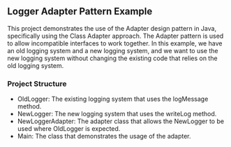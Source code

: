 ## Logger Adapter Pattern Example

This project demonstrates the use of the Adapter design pattern in Java, specifically using the Class Adapter approach. The Adapter pattern is used to allow incompatible interfaces to work together. In this example, we have an old logging system and a new logging system, and we want to use the new logging system without changing the existing code that relies on the old logging system.

### Project Structure
* OldLogger: The existing logging system that uses the logMessage method.
* NewLogger: The new logging system that uses the writeLog method.
* NewLoggerAdapter: The adapter class that allows the NewLogger to be used where OldLogger is expected.
* Main: The class that demonstrates the usage of the adapter.
